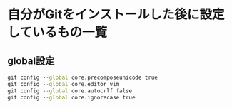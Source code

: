 # 自分がGitをインストールした後に設定しているもの一覧

## global設定

```bat
git config --global core.precomposeunicode true
git config --global core.editor vim
git config --global core.autocrlf false
git config --global core.ignorecase true
```
